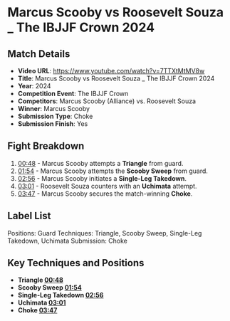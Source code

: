 # Marcus Scooby vs Roosevelt Souza _ The IBJJF Crown 2024

## Match Details
- **Video URL**: https://www.youtube.com/watch?v=7TTXtMtMV8w
- **Title**: Marcus Scooby vs Roosevelt Souza _ The IBJJF Crown 2024
- **Year**: 2024
- **Competition Event**: The IBJJF Crown
- **Competitors**: Marcus Scooby (Alliance) vs. Roosevelt Souza
- **Winner**: Marcus Scooby
- **Submission Type**: Choke
- **Submission Finish**: Yes

## Fight Breakdown
1. [00:48](https://www.youtube.com/watch?v=7TTXtMtMV8w&t=48) - Marcus Scooby attempts a **Triangle** from guard.
2. [01:54](https://www.youtube.com/watch?v=7TTXtMtMV8w&t=114) - Marcus Scooby attempts the **Scooby Sweep** from guard.
3. [02:56](https://www.youtube.com/watch?v=7TTXtMtMV8w&t=176) - Marcus Scooby initiates a **Single-Leg Takedown**.
4. [03:01](https://www.youtube.com/watch?v=7TTXtMtMV8w&t=181) - Roosevelt Souza counters with an **Uchimata** attempt.
5. [03:47](https://www.youtube.com/watch?v=7TTXtMtMV8w&t=227) - Marcus Scooby secures the match-winning **Choke**.

## Label List
Positions: Guard
Techniques: Triangle, Scooby Sweep, Single-Leg Takedown, Uchimata
Submission: Choke

## Key Techniques and Positions
- **Triangle [00:48](https://www.youtube.com/watch?v=7TTXtMtMV8w&t=48)**
- **Scooby Sweep [01:54](https://www.youtube.com/watch?v=7TTXtMtMV8w&t=114)**
- **Single-Leg Takedown [02:56](https://www.youtube.com/watch?v=7TTXtMtMV8w&t=176)**
- **Uchimata [03:01](https://www.youtube.com/watch?v=7TTXtMtMV8w&t=181)**
- **Choke [03:47](https://www.youtube.com/watch?v=7TTXtMtMV8w&t=227)**